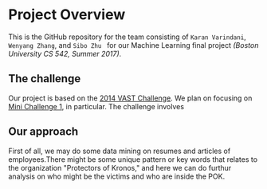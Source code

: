 # Project Overview
This is the GitHub repository for the team consisting of `Karan Varindani`, `Wenyang Zhang`, and `Sibo Zhu ` for our Machine Learning final project _(Boston University CS 542, Summer 2017)_. 

## The challenge
Our project is based on the [2014 VAST Challenge](http://www.vacommunity.org/VAST+Challenge+2014). We plan on focusing on [Mini Challenge 1](http://www.vacommunity.org/VAST+Challenge+2014), in particular. The challenge involves

## Our approach
First of all, we may do some data mining on resumes and articles of employees.There might be some unique pattern or key words that relates to the organization "Protectors of Kronos," and here we can do furthur analysis on who might be the victims and who are inside the POK.